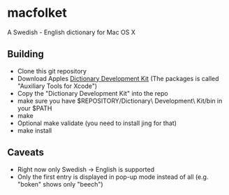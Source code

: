 macfolket
=========

A Swedish - English dictionary for Mac OS X


Building
--------

- Clone this git repository
- Download Apples [Dictionary Development Kit](https://developer.apple.com/downloads/) (The packages is called "Auxiliary Tools for Xcode")
- Copy the "Dictionary Development Kit" into the repo
- make sure you have $REPOSITORY/Dictionary\ Development\ Kit/bin in your $PATH
- make
- Optional make validate (you need to install jing for that)
- make install


Caveats
-------

- Right now only Swedish -> English is supported
- Only the first entry is displayed in pop-up mode instead of all (e.g. "boken" shows only "beech")
